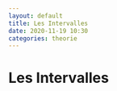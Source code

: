 ```yaml
---
layout: default
title: Les Intervalles
date: 2020-11-19 10:30
categories: theorie
---
```


# Les Intervalles

